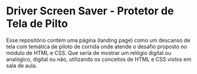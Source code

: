 # Driver Screen Saver - Protetor de Tela de Pilto
Esse repositório contém uma página (landing page) como um descanso de tela com temática de piloto de corrida onde atende o desafio proposto no módulo de HTML e CSS. Que seria de mostrar um relógio digital ou analógico, digital ou não, utilizando os conceitos de HTML e CSS vistos em sala de aula.
